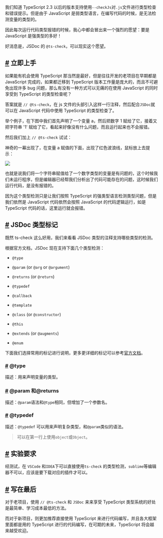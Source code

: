 我们知道 TypeScript 2.3 以后的版本支持使用`--checkJs`对`.js`文件进行类型检查和错误提示。但是由于 JavaScript 是弱类型语言，在编写代码的时候，是无法检测变量的类型的。

因此每次运行代码类型报错的时候，我心中都会冒出来一个强烈的愿望：要是 JavaScript 是强类型的多好！

好消息是，JSDoc 的 `@ts-check`，可以现实这个愿望。

## [#](#立即上手) 立即上手

如果能有机会使用 TypeScript 那当然是最好，但是往往开发的老项目在早期都是 JavaScript 完成的，如果都迁移到 TypeScript 版本工作量是庞大的，而且不可避免出现许多 bug 问题，那么有没有一种方式可以无痛的在使用 JavaScript 的同时享受到 TypeScript 的类型检查呢？

答案就是 `// @ts-check`，在 js 文件的头部引入这样一行注释，然后配合`JSDoc`就可以在 JavaScript 代码中使用 TypeScript 的类型检查了。

举个例子，在下图中我们首先声明了一个变量 a，然后把数字 1 赋给了它，接着又把字符串 '1' 赋给了它，看起来好像没有什么问题，而且运行起来也不会报错。

然后我们加上 `// @ts-check` 试试：

神奇的一幕出现了，在变量 a 赋值的下面，出现了红色波浪线，鼠标放上去提示：

![](https://user-images.githubusercontent.com/23518990/70406434-a92fc080-1a7b-11ea-896f-2c286548ea8b.png)

也就是说我们将一个字符串赋值给了一个数字类型的变量是有问题的，这个时候我们未运行程序，但是编辑器已经帮我们分析出了代码可能存在的问题，这时候我们运行代码，是没有报错的。

因为这个类型检测只是让我们按照 TypeScript 的强类型语言检测类型问题，但是我们依然是 JavaScript 代码依然会按照 JavaScript 的代码逻辑运行，如是 TypeScript 代码的话，这里运行就会报错。

## [#](#jsdoc-类型标记) JSDoc 类型标记

既然 ts-check 这么好用，我们来看看 JSDoc 类型的注释支持哪些类型的检测。

根据官方文档，JSDoc 现在支持下面几个类型检测：

* `@type`

- `@param` (or `@arg` or `@argument`)

* `@returns` (or `@return`)

- `@typedef`

* `@callback`

- `@template`

* `@class` (or `@constructor`)

- `@this`

* `@extends` (or `@augments`)

- `@enum`

下面我们选择常用的标记进行说明，更多更详细的标记可以参考[官方文档](https://www.tslang.cn/docs/handbook/type-checking-javascript-files.html)。

### [#](#type) @type

描述：用来声明变量的类型。

### [#](#param和-returns) @param 和@returns

描述：`@param`语法和`@type`相同，但增加了一个参数名。

### [#](#typedef) @typedef

描述：`@typedef` 可以用来声明复杂类型，和`@param`类似的语法。

> 可以在第一行上使用`object`或`Object`。

## [#](#实验要求) 实验要求

经测试，在 `VSCode` 和`IDEA`下可以直接使用`ts-check` 的类型检测，`sublime`等编辑器不可以，应该是要下载对应的插件才可以。

## [#](#写在最后) 写在最后

对于老项目，使用 `// @ts-check` 和 `JSDoc` 来来享受 TypeScript 类型系统的好处是最简单、学习成本最低的方法。

而对于新项目，则更加推荐直接使用 TypeScript 来进行代码编写，并且各大框架里面都是用的 TypeScript 进行的代码编写，在可期的未来，TypeScript 将会越来越受欢迎。
